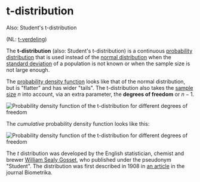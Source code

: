# t-distribution

Also: Student's t-distribution

(NL: [t-verdeling](../nl/t-verdeling.md))

The **t-distribution** (also: Student's t-distribution) is a continuous [probability distribution](probability-distribution.md) that is used instead of the [normal distribution](normal-distribution.md) when the [standard deviation](variance.md#standard-deviation-of-a-population) of a population is not known or when the sample size is not large enough.

The [probability density function](probability-distribution.md#probability-density-function) looks like that of the normal distribution, but is "flatter" and has wider "tails". The t-distribution also takes the [sample size](sample-size.md) $n$ into account, via an extra parameter, the **degrees of freedom** or $n-1$.

![Probability density function of the t-distribution for different degrees of freedom](https://upload.wikimedia.org/wikipedia/commons/4/41/Student_t_pdf.svg)

The *cumulative* probability density function looks like this:

![Probability density function of the t-distribution for different degrees of freedom](https://upload.wikimedia.org/wikipedia/commons/e/e7/Student_t_cdf.svg)

The $t$ distribution was developed by the English statistician, chemist and brewer [William Sealy Gosset](https://en.wikipedia.org/wiki/William_Sealy_Gosset), who published under the pseudonym "Student". The distribution was first described in 1908 in [an article](http://seismo.berkeley.edu/~kirchner/eps_120/Odds_n_ends/Students_original_paper.pdf) in the journal Biometrika.
